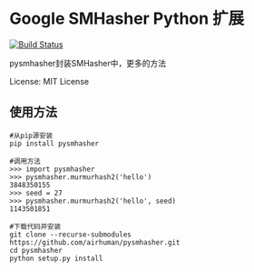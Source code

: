 Google SMHasher Python 扩展
===========================

[![Build Status](https://travis-ci.org/airhuman/pysmhasher.svg?branch=master)](https://travis-ci.org/airhuman/pysmhasher)

pysmhasher封装SMHasher中，更多的方法

License: MIT License


使用方法
--------

```
#从pip源安装
pip install pysmhasher

#调用方法
>>> import pysmhasher
>>> pysmhasher.murmurhash2('hello')
3848350155
>>> seed = 27
>>> pysmhasher.murmurhash2('hello', seed)
1143501851

#下载代码并安装
git clone --recurse-submodules https://github.com/airhuman/pysmhasher.git
cd pysmhasher
python setup.py install
```
